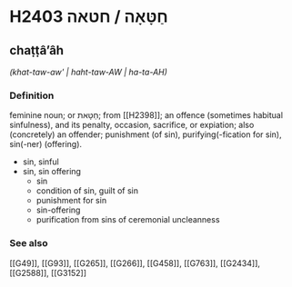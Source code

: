 # H2403 חַטָּאָה / חטאה

## chaṭṭâʼâh

_(khat-taw-aw' | haht-taw-AW | ha-ta-AH)_

### Definition

feminine noun; or חַטָּאת; from [[H2398]]; an offence (sometimes habitual sinfulness), and its penalty, occasion, sacrifice, or expiation; also (concretely) an offender; punishment (of sin), purifying(-fication for sin), sin(-ner) (offering).

- sin, sinful
- sin, sin offering
    - sin
    - condition of sin, guilt of sin
    - punishment for sin
    - sin-offering
    - purification from sins of ceremonial uncleanness
### See also

[[G49]], [[G93]], [[G265]], [[G266]], [[G458]], [[G763]], [[G2434]], [[G2588]], [[G3152]]

